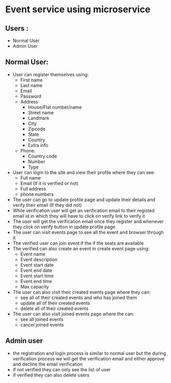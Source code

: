 # Event service using microservice
## Users :
- Normal User
- Admin User
## Normal User:
- User can register themselves using:
    - First name
    - Last name
    - Email
    - Password
    - Address
      - House/Flat number/name
      - Street name
      - Landmark
      - City
      - Zipcode
      - State
      - Country
      - Extra info
    - Phone:
      - Country code
      - Number
      - Type
- User can login to the site and view their profile where they can see:
  - Full name
  - Email (If it is verified or not)
  - Full address
  - phone numbers
- The user can go to update profile page and update their details and verify their email (If they did not)
- While verification user will get an verification email to their registed email id in which they will have to click on verify link to verify it
- The user will get the verification email once they register and whenever they click on verify button in update profile page
- The user can visit events page to see all the event and browser through it
- The verified user can join event if the if the seats are available
- The verified can also create an event in create event page using:
  - Event name
  - Event description
  - Event start date
  - Event end date
  - Event start time
  - Event end time
  - Max capacity
- The user can also visit their created events page where they can:
  - see all of their created events and who has joined them
  - update all of their created events
  - delete all of their created events
- The user can also visit joined events page where the can:
  - see all joined events
  - cancel joined events
## Admin user
- the registration and login process is similar to normal user but the during verification process we will get the verification email and either approve and decline the email verification
- if not verified they can only see the list of user
- if verified they can also delete users